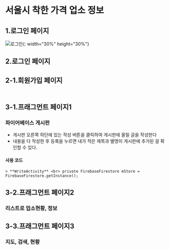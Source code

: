 # 서울시 착한 가격 업소 정보<br>
## 1.로그인 페이지
![로그인](https://user-images.githubusercontent.com/48502969/59730242-9aaade00-927c-11e9-9339-50ddab03949f.png){: width="30%" height="30%"}
## 2.로그인 페이지<br>
## 2-1.회원가입 페이지<br><br>
## 3-1.프래그먼트 페이지1<br>
### 파이어베이스 게시판
 - 게시판 오른쪽 하단에 있는 작성 버튼을 클릭하여 게시판에 올릴 글을 작성한다
 - 내용을 다 작성한 후 등록을 누르면 내가 적은 제목과 별명이 게시판에 추가된 걸 확인할 수 있다.
#### 사용 코드 
```
> **WriteActivity** <br> private FirebaseFirestore mStore = FirebaseFirestore.getInstance();
```
 
## 3-2.프래그먼트 페이지2<br>
### 리스트로 업소현황, 정보<br>
## 3-3.프래그먼트 페이지3<br>
### 지도, 검색, 현황<br>
